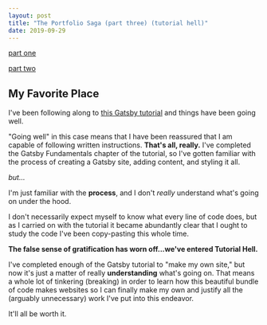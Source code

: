 ```yaml
---
layout: post
title: "The Portfolio Saga (part three) (tutorial hell)"
date: 2019-09-29
---
```


[part one](https://halfasser.github.io/blog/2019/09/27/The-Portfolio-Saga-(part-one))

[part two](https://halfasser.github.io/blog/2019/09/27/The-Portfolio-Saga-(part-two))

## My Favorite Place

I've been following along to [this Gatsby tutorial](https://www.gatsbyjs.org/tutorial) and things have been going well.

"Going well" in this case means that I have been reassured that I am capable of following written instructions. **That's all, really.** I've completed the Gatsby Fundamentals chapter of the tutorial, so I've gotten familiar with the process of creating a Gatsby site, adding content, and styling it all.

*but...*

I'm just familiar with the **process**, and I don't *really* understand what's going on under the hood.

I don't necessarily expect myself to know what every line of code does, but as I carried on with the tutorial it became abundantly clear that I ought to study the code I've been copy-pasting this whole time.

**The false sense of gratification has worn off...we've entered Tutorial Hell.**

I've completed enough of the Gatsby tutorial to "make my own site," but now it's just a matter of really **understanding** what's going on. That means a whole lot of tinkering (breaking) in order to learn how this beautiful bundle of code makes websites so I can finally make my own and justify all the (arguably unnecessary) work I've put into this endeavor.

It'll all be worth it.

## 